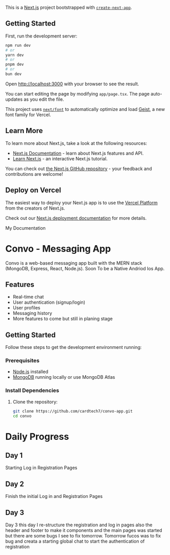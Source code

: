 This is a [Next.js](https://nextjs.org) project bootstrapped with [`create-next-app`](https://nextjs.org/docs/app/api-reference/cli/create-next-app).

## Getting Started

First, run the development server:

```bash
npm run dev
# or
yarn dev
# or
pnpm dev
# or
bun dev
```

Open [http://localhost:3000](http://localhost:3000) with your browser to see the result.

You can start editing the page by modifying `app/page.tsx`. The page auto-updates as you edit the file.

This project uses [`next/font`](https://nextjs.org/docs/app/building-your-application/optimizing/fonts) to automatically optimize and load [Geist](https://vercel.com/font), a new font family for Vercel.

## Learn More

To learn more about Next.js, take a look at the following resources:

- [Next.js Documentation](https://nextjs.org/docs) - learn about Next.js features and API.
- [Learn Next.js](https://nextjs.org/learn) - an interactive Next.js tutorial.

You can check out [the Next.js GitHub repository](https://github.com/vercel/next.js) - your feedback and contributions are welcome!

## Deploy on Vercel

The easiest way to deploy your Next.js app is to use the [Vercel Platform](https://vercel.com/new?utm_medium=default-template&filter=next.js&utm_source=create-next-app&utm_campaign=create-next-app-readme) from the creators of Next.js.

Check out our [Next.js deployment documentation](https://nextjs.org/docs/app/building-your-application/deploying) for more details.


My Documentation
# Convo - Messaging App

Convo is a web-based messaging app built with the MERN stack (MongoDB, Express, React, Node.js).
Soon To be a Native Andriod Ios App.

## Features
- Real-time chat
- User authentication (signup/login)
- User profiles
- Messaging history
- More features to come but still in planing stage

## Getting Started

Follow these steps to get the development environment running:

### Prerequisites
- [Node.js](https://nodejs.org/) installed
- [MongoDB](https://www.mongodb.com/) running locally or use MongoDB Atlas

### Install Dependencies
1. Clone the repository:
   ```bash
   git clone https://github.com/cardtech7/convo-app.git
   cd convo

# Daily Progress
## Day 1
Starting Log in Registration Pages

## Day 2 
Finish the initial Log in and Registration Pages

## Day 3
Day 3 this day I re-structure the registration and log in pages also the header and footer to make it components and the main pages was started but there are some bugs I see to fix tomorrow. Tomorrow fucos was to fix bug and creata a starting global chat to start the authentication of registration

